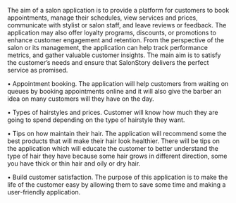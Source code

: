 The aim of a salon application is to provide a platform for customers to book appointments, manage their schedules, view services and prices, communicate with stylist or salon staff, and leave reviews or feedback. The application may also offer loyalty programs, discounts, or promotions to enhance customer engagement and retention. From the perspective of the salon or its management, the application can help track performance metrics, and gather valuable customer insights.
The main aim is to satisfy the customer’s needs and ensure that SalonStory delivers the perfect service as promised.


•	 Appointment booking.
The application will help customers from waiting on queues by booking appointments online and it will also give the barber an idea on many customers will they have on the day.

•	Types of hairstyles and prices.
Customer will know how much they are going to spend depending on the type of hairstyle they want.

•	Tips on how maintain their hair.
The application will recommend some the best products that will make their hair look healthier. There will be tips on the application which will educate the customer to better understand the type of hair they have because some hair grows in different direction, some you have thick or thin hair and oily or dry hair.

•	Build customer satisfaction.
The purpose of this application is to make the life of the customer easy by allowing them to save some time and making a user-friendly application. 
